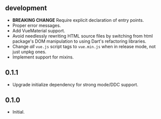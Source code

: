 ## development

- **BREAKING CHANGE** Require explicit declaration of entry points.
- Proper error messages.
- Add VueMaterial support.
- Avoid needlessly rewriting HTML source files by switching from html package's DOM
  manipulation to using Dart's refactoring libraries.
- Change *all* `vue.js` script tags to `vue.min.js` when in release mode, not just unpkg
  ones.
- Implement support for mixins.

## 0.1.1

- Upgrade initialize dependency for strong mode/DDC support.

## 0.1.0

- Initial.
